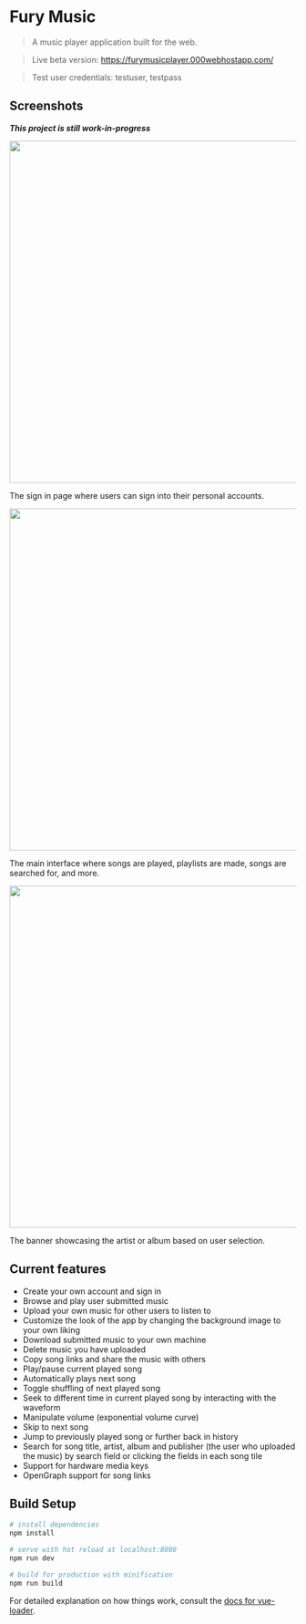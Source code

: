 # Fury Music

> A music player application built for the web.

> Live beta version: https://furymusicplayer.000webhostapp.com/ 

> Test user credentials: testuser, testpass
 
## Screenshots

***This project is still work-in-progress***


  <img src="https://user-images.githubusercontent.com/49065176/143778448-633e9b0c-efe3-4c63-a83a-588552f1d3e7.png" width="600"> 

The sign in page where users can sign into their personal accounts. 

  <img src="https://user-images.githubusercontent.com/49065176/143778426-b60e7c7e-4136-4f17-a886-f5ef3db7d507.png" width="600">

The main interface where songs are played, playlists are made, songs are searched for, and more. 

  <img src="https://user-images.githubusercontent.com/49065176/143778202-2695d86a-a082-40de-a05b-c982445e678e.png" width="600">
  
The banner showcasing the artist or album based on user selection. 

## Current features 

- Create your own account and sign in
- Browse and play user submitted music
- Upload your own music for other users to listen to
- Customize the look of the app by changing the background image to your own liking 
- Download submitted music to your own machine 
- Delete music you have uploaded
- Copy song links and share the music with others 
- Play/pause current played song
- Automatically plays next song 
- Toggle shuffling of next played song 
- Seek to different time in current played song by interacting with the waveform
- Manipulate volume (exponential volume curve) 
- Skip to next song 
- Jump to previously played song or further back in history  
- Search for song title, artist, album and publisher (the user who uploaded the music) by search field or clicking the fields in each song tile 
- Support for hardware media keys
- OpenGraph support for song links

## Build Setup

``` bash
# install dependencies
npm install

# serve with hot reload at localhost:8080
npm run dev

# build for production with minification
npm run build
```

For detailed explanation on how things work, consult the [docs for vue-loader](http://vuejs.github.io/vue-loader).
